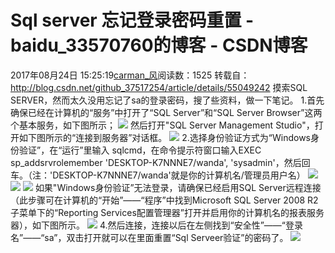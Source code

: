 # Sql server 忘记登录密码重置 - baidu_33570760的博客 - CSDN博客
2017年08月24日 15:25:19[carman_风](https://me.csdn.net/baidu_33570760)阅读数：1525
转载自：http://blog.csdn.net/github_37517254/article/details/55049242
摸索SQL SERVER，然而太久没用忘记了sa的登录密码，搜了些资料，做一下笔记。
1.首先确保已经在计算机的“服务”中打开了“SQL Server”和“SQL Server Browser”这两个基本服务，如下图所示；
![](https://img-blog.csdn.net/20170213153525152)
然后打开"SQL Server Management Studio"，打开如下图所示的“连接到服务器”对话框。
![](https://img-blog.csdn.net/20170213152309271)
2.选择身份验证方式为“Windows身份验证”，在“运行”里输入 sqlcmd，在命令提示符窗口输入EXEC
 sp_addsrvrolemember 'DESKTOP-K7NNNE7/wanda', 'sysadmin'，然后回车。（注：'DESKTOP-K7NNNE7/wanda'就是你的计算机名/管理员用户名）
![](https://img-blog.csdn.net/20170213152651287)
![](https://img-blog.csdn.net/20170213163027241)
![](https://img-blog.csdn.net/20170213163049534)
如果"Windows身份验证”无法登录，请确保已经启用SQL Server远程连接（此步骤可在计算机的“开始”——“程序”中找到Microsoft SQL Server 2008 R2子菜单下的“Reporting Services配置管理器”打开并启用你的计算机名的报表服务器），如下图所示。
![](https://img-blog.csdn.net/20170213160604498)
4.然后连接，连接以后在左侧找到“安全性”——“登录名”——“sa”，双击打开就可以在里面重置“Sql Serveer验证”的密码了。
![](https://img-blog.csdn.net/20170213161344655)
